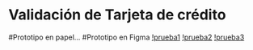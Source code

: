 # Validación de Tarjeta de crédito
#Prototipo en papel...
#Prototipo en Figma
[!prueba1](https://github.com/VivianaGuerraCustodio/LIM012-card-validation/blob/master/src/prime1.jpg)
[!prueba2](https://github.com/VivianaGuerraCustodio/LIM012-card-validation/blob/master/src/prime2.jpg)
[!prueba3](https://github.com/VivianaGuerraCustodio/LIM012-card-validation/blob/master/src/prime3.jpg)